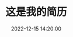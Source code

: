 ---
title: 这是我的简历
date: 2022-12-15 14:20:00
sidebar: "auto"
sticky: 1
isShowComments: true  
subSidebar: auto
---